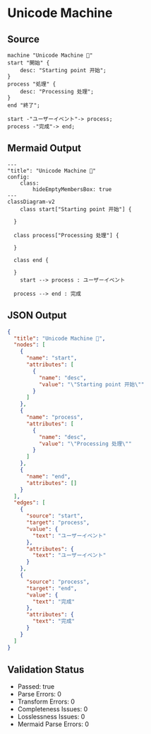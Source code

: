 # Unicode Machine

## Source
```machine
machine "Unicode Machine 🔄"
start "開始" {
    desc: "Starting point 开始";
}
process "処理" {
    desc: "Processing 处理";
}
end "終了";

start -"ユーザーイベント"-> process;
process -"完成"-> end;
```

## Mermaid Output
```mermaid
---
"title": "Unicode Machine 🔄"
config:
    class:
        hideEmptyMembersBox: true
---
classDiagram-v2
    class start["Starting point 开始"] {
    
  }

  class process["Processing 处理"] {
    
  }

  class end {
    
  }
    start --> process : ユーザーイベント

  process --> end : 完成

```

## JSON Output
```json
{
  "title": "Unicode Machine 🔄",
  "nodes": [
    {
      "name": "start",
      "attributes": [
        {
          "name": "desc",
          "value": "\"Starting point 开始\""
        }
      ]
    },
    {
      "name": "process",
      "attributes": [
        {
          "name": "desc",
          "value": "\"Processing 处理\""
        }
      ]
    },
    {
      "name": "end",
      "attributes": []
    }
  ],
  "edges": [
    {
      "source": "start",
      "target": "process",
      "value": {
        "text": "ユーザーイベント"
      },
      "attributes": {
        "text": "ユーザーイベント"
      }
    },
    {
      "source": "process",
      "target": "end",
      "value": {
        "text": "完成"
      },
      "attributes": {
        "text": "完成"
      }
    }
  ]
}
```

## Validation Status
- Passed: true
- Parse Errors: 0
- Transform Errors: 0
- Completeness Issues: 0
- Losslessness Issues: 0
- Mermaid Parse Errors: 0
